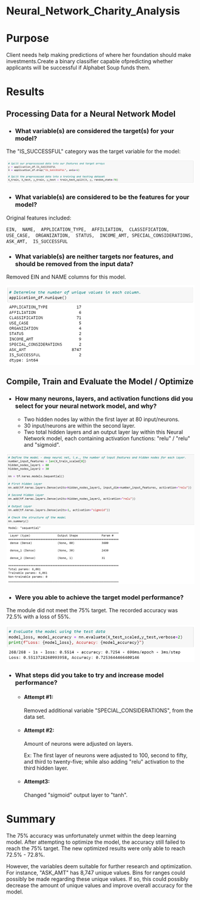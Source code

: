 # Neural_Network_Charity_Analysis

# Purpose

Client needs help making predictions of where her foundation should make investments.Create a binary classifier capable ofpredicting whether applicants will be successful if Alphabet Soup funds them.

# Results

## Processing Data for a Neural Network Model

- ### What variable(s) are considered the target(s) for your model?

The "IS_SUCCESSFUL" category was the target variable for the model:
        
![split.png](images/split.png)
  
- ### What variable(s) are considered to be the features for your model?

 Original features included: 
 
    EIN,  NAME,  APPLICATION_TYPE,  AFFILIATION,  CLASSIFICATION, USE_CASE,  ORGANIZATION,  STATUS,  INCOME_AMT, SPECIAL_CONSIDERATIONS,  ASK_AMT,  IS_SUCCESSFUL
                      
- ### What variable(s) are neither targets nor features, and should be removed from the input data?

Removed EIN and NAME columns for this model.
          
 ![unique.png](images/unique.png)

## Compile, Train and Evaluate the Model / Optimize

- ### How many neurons, layers, and activation functions did you select for your neural network model, and why?

     -  Two hidden nodes lay within the first layer at 80 input/neurons.
     - 30 input/neurons are within the second layer.
     - Two total hidden layers and an output layer lay within this Neural Network                model, each containing activation functions: "relu" / "relu" and "sigmoid". 

![layer.png](images/layer.png)

- ### Were you able to achieve the target model performance?

The module did not meet the 75% target. The recorded accuracy was 72.5% with a loss of 55%.

![eval.png](images/eval.png)

- ### What steps did you take to try and increase model performance?

     - #### Attempt #1: 
        Removed additional variable "SPECIAL_CONSIDERATIONS", from                               the data set.
            
     - #### Attempt #2: 
        Amount of neurons were adjusted on layers. 
                     
          Ex: The first layer of neurons were adjusted to 100,                                     second to fifty, and third to twenty-five; while also adding "relu"                       activation to the third hidden layer.
           
     - #### Attempt3: 
        Changed "sigmoid" output layer to "tanh".
            
# Summary

The 75% accuracy was unfortunately unmet within the deep learning model. After attempting to optimize the model, the accuracy still failed to reach the 75% target. The new optimized results were only able to reach 72.5% - 72.8%.

However, the variables deem suitable for further research and optimization. For instance, "ASK_AMT" has 8,747 unique values. Bins for ranges could possibly be made regarding these unique values. If so, this could possibly decrease the amount of unique values and improve overall accuracy for the model.
